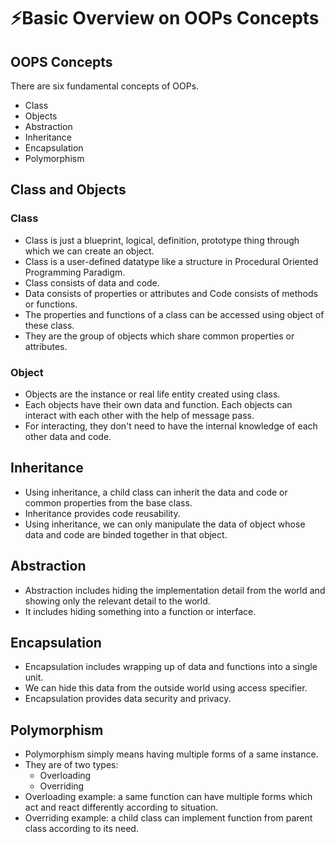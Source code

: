 # ⚡Basic Overview on OOPs Concepts

## OOPS Concepts

There are six fundamental concepts of OOPs.

- Class
- Objects
- Abstraction
- Inheritance
- Encapsulation
- Polymorphism

## Class and Objects

### Class

- Class is just a blueprint, logical, definition, prototype thing through which we can create an object.
- Class is a user-defined datatype like a structure in Procedural Oriented Programming Paradigm.
- Class consists of data and code.
- Data consists of properties or attributes and Code consists of methods or functions.
- The properties and functions of a class can be accessed using object of these class.
- They are the group of objects which share common properties or attributes.

### Object

- Objects are the instance or real life entity created using class.
- Each objects have their own data and function.
  Each objects can interact with each other with the help of message pass.
- For interacting, they don't need to have the internal knowledge of each other data and code.

## Inheritance

- Using inheritance, a child class can inherit the data and code or common properties from the base class.
- Inheritance provides code reusability.
- Using inheritance, we can only manipulate the data of object whose data and code are binded together in that object.

## Abstraction

- Abstraction includes hiding the implementation detail from the world and showing only the relevant detail to the world.
- It includes hiding something into a function or interface.

## Encapsulation

- Encapsulation includes wrapping up of data and functions into a single unit.
- We can hide this data from the outside world using access specifier.
- Encapsulation provides data security and privacy.

## Polymorphism

- Polymorphism simply means having multiple forms of a same instance.
- They are of two types:
  - Overloading
  - Overriding
- Overloading example: a same function can have multiple forms which act and react differently according to situation.
- Overriding example: a child class can implement function from parent class according to its need.
